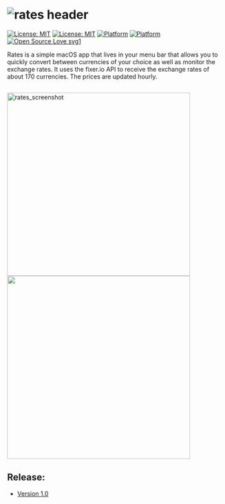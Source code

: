 # ![rates header](https://user-images.githubusercontent.com/45484873/55809381-6e981180-5b03-11e9-8794-28c7c72dc9b0.png) 

[![License: MIT](https://img.shields.io/badge/License-MIT-blue.svg)](https://opensource.org/licenses/MIT)
[![License: MIT](https://img.shields.io/badge/Version-1.0-critical.svg)](https://github.com/nbolar/Rates/releases/tag/v1.0)
[![Platform](http://img.shields.io/badge/platform-macOS-black.svg?style=flat)](https://developer.apple.com/resources/)
[![Platform](https://img.shields.io/badge/swift-4.2-orange.svg?style=flat)](hhttps://swift.org/blog/swift-4-2-released/)
[![Open Source Love svg1](https://badges.frapsoft.com/os/v1/open-source.svg?v=103)](https://github.com/nbolar/rates/)

Rates is a simple macOS app that lives in your menu bar that allows you to quickly convert between currencies of your choice as well as monitor the exchange rates. It uses the fixer.io API to receive the exchange rates of about 170 currencies. The prices are updated hourly.

##
<img width="425" alt="rates_screenshot" src="https://user-images.githubusercontent.com/45484873/55810807-c3d52280-5b05-11e9-8554-1d5a739dfe98.png">

<img src="https://user-images.githubusercontent.com/45484873/55825574-e0805300-5b23-11e9-845d-4e3cc8757d7e.gif" width="425"/>

## Release:

 - [Version 1.0](https://github.com/nbolar/Rates/releases/tag/v1.0)
